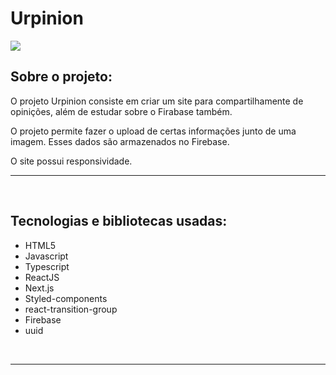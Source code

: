 <h1>Urpinion</h1>

<img src="https://i.imgur.com/guAIn40.png" />

<br/>

<h2>Sobre o projeto:</h2>


O projeto Urpinion consiste em criar um site para compartilhamente de opinições, além de estudar sobre o Firabase também.

O projeto permite fazer o upload de certas informações junto de uma imagem. Esses dados são armazenados no Firebase.

O site possui responsividade.
<br/>
<hr/>
<Br/>

<h2>Tecnologias e bibliotecas usadas:</h2>

- HTML5
- Javascript
- Typescript
- ReactJS
- Next.js
- Styled-components
- react-transition-group
- Firebase
- uuid


<br/>
<hr/>
<br/>

